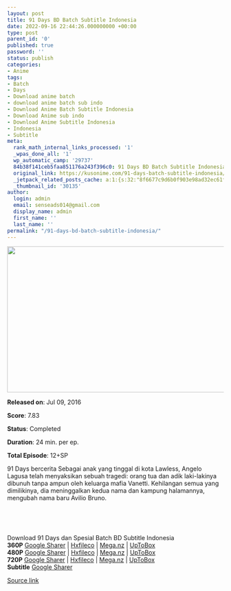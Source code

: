 ```yaml
---
layout: post
title: 91 Days BD Batch Subtitle Indonesia
date: 2022-09-16 22:44:26.000000000 +00:00
type: post
parent_id: '0'
published: true
password: ''
status: publish
categories:
- Anime
tags:
- Batch
- Days
- Download anime batch
- download anime batch sub indo
- Download Anime Batch Subtitle Indonesia
- Download Anime sub indo
- Download Anime Subtitle Indonesia
- Indonesia
- Subtitle
meta:
  rank_math_internal_links_processed: '1'
  _wpas_done_all: '1'
  wp_automatic_camp: '29737'
  84b38f141ceb5faa851176a243f396c0: 91 Days BD Batch Subtitle Indonesia
  original_link: https://kusonime.com/91-days-batch-subtitle-indonesia/
  _jetpack_related_posts_cache: a:1:{s:32:"8f6677c9d6b0f903e98ad32ec61f8deb";a:2:{s:7:"expires";i:1663524922;s:7:"payload";a:3:{i:0;a:1:{s:2:"id";i:30366;}i:1;a:1:{s:2:"id";i:30132;}i:2;a:1:{s:2:"id";i:30188;}}}}
  _thumbnail_id: '30135'
author:
  login: admin
  email: senseads014@gmail.com
  display_name: admin
  first_name: ''
  last_name: ''
permalink: "/91-days-bd-batch-subtitle-indonesia/"
---
```

<p><img width="585" height="340" src="{{ site.baseurl }}/assets/2022/09/91-Days-Batch-585x340.jpg" class="attachment-thumb-large size-thumb-large wp-post-image" alt="" loading="lazy" title="91 Days BD Batch Subtitle Indonesia" srcset="https://kusonime.com/wp-content/uploads/2017/05/91-Days-Batch-585x340.jpg 585w, https://kusonime.com/wp-content/uploads/2017/05/91-Days-Batch-300x174.jpg 300w, https://kusonime.com/wp-content/uploads/2017/05/91-Days-Batch-520x302.jpg 520w, https://kusonime.com/wp-content/uploads/2017/05/91-Days-Batch.jpg 700w" sizes="(max-width: 585px) 100vw, 585px" />
<p><b>Released on</b>: Jul 09, 2016</p>
<p>
<p><b>Score</b>: 7.83</p>
<p>
<p><b>Status</b>: Completed</p>
<p>
<p><b>Duration</b>: 24 min. per ep.</p>
<p>
<p><b>Total Episode</b>: 12+SP</p>
<p>
<p>91 Days bercerita Sebagai anak yang tinggal di kota Lawless, Angelo Lagusa telah menyaksikan sebuah tragedi: orang tua dan adik laki-lakinya dibunuh tanpa ampun oleh keluarga mafia Vanetti. Kehilangan semua yang dimilikinya, dia meninggalkan kedua nama dan kampung halamannya, mengubah nama baru Avilio Bruno.</p>
<p>
<p> </p>
<p>
<p> </p>
<p>
<div class="smokeddl">
<div class="smokettl">Download 91 Days dan Spesial Batch BD Subtitle Indonesia</div>
<div class="smokeurl"><strong>360P</strong> <a href="https://acefile.co/f/58704219/kusonime-kisah-mafia-bd-360p-rar" target="_blank" rel="noopener">Google Sharer</a> | <a href="https://hxfile.co/0t6v639agncq" target="_blank" rel="noopener">Hxfileco</a> | <a href="https://mega.nz/file/IttWwDrY#RTZcSQ5QCtGCZDr9NMcxVuQSU5zhfqaV-v85SjoEAFg" target="_blank" rel="noopener">Mega.nz</a> | <a href="https://uptobox.com/9uyey1gkqbb3" target="_blank" rel="noopener">UpToBox</a></div>
<div class="smokeurl"><strong>480P</strong> <a href="https://acefile.co/f/58704221/kusonime-kisah-mafia-bd-480p-rar" target="_blank" rel="noopener">Google Sharer</a> | <a href="https://hxfile.co/mog9wsogh3xr" target="_blank" rel="noopener">Hxfileco</a> | <a href="https://mega.nz/file/ExlUyBhB#2chwbd7D1h3sjGoyn1zc52wNHpyTIRr8ZjNW3iQ9t8c" target="_blank" rel="noopener">Mega.nz</a> | <a href="https://uptobox.com/rwi26tlhaojg" target="_blank" rel="noopener">UpToBox</a></div>
<div class="smokeurl"><strong>720P</strong> <a href="https://acefile.co/f/58704223/kusonime-kisah-mafia-bd-720p-rar" target="_blank" rel="noopener">Google Sharer</a> | <a href="https://hxfile.co/9xx0ukkkz1zk" target="_blank" rel="noopener">Hxfileco</a> | <a href="https://mega.nz/file/M91EyB7b#RAjhSxlxBe4NLe_--u8JV2tXg0CgnBAo3IoHP4t6Sx0" target="_blank" rel="noopener">Mega.nz</a> | <a href="https://uptobox.com/z1gf8hkbu2de" target="_blank" rel="noopener">UpToBox</a></div>
<div class="smokeurl"><strong>Subtitle</strong> <a href="https://acefile.co/f/58704226/kusonime-kisah-mafia-bd-fontsubs-rar" target="_blank" rel="noopener">Google Sharer</a></div>
</div>
<p><a href="https://kusonime.com/91-days-batch-subtitle-indonesia/">Source link </a></p>
